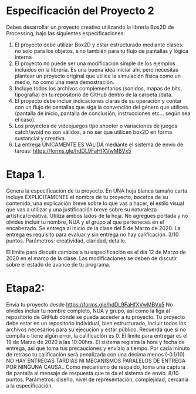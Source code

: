 # Especificación del Proyecto 2
Debes desarrollar un proyecto creativo utilizando la librería Box2D de Processing, bajo las siguientes especificaciones:
1)    El proyecto debe utilizar Box2D y estar estructurado mediante clases: no solo para los objetos, sino también para tu flujo de pantallas y lógica interna
2)    El proyecto no puede ser una modificación simple de los ejemplos incluidos en la librería. Es una buena idea iniciar ahí, pero necesitas plantear un proyecto original que utilice la simulación física como un medio, no como una mera demostración. 
3)    Incluye todos los archivos complementarios (sonidos, mapas de bits, tipografía) en tu repositorio de GitHub dentro de la carpeta /data. 
4)    El proyecto debe incluir indicaciones claras de su operación y contar con un flujo de pantallas que siga la convención del género que utilices. (pantalla de inicio, pantalla de conclusión, instrucciones etc… según sea el caso).
5)    Los proyectos de videojuegos tipo shooter o variaciones de juegos  catch/avoid no son válidos, a no ser que utilicen box2D en forma sustancial y creativa.  
6)  La entrega ÚNICAMENTE ES VALIDA mediante el sistema de envío de tareas: https://forms.gle/hdDL9FaHfXVwMBVx5

# Etapa 1.
Genera la especificación de tu proyecto. En UNA hoja blanca tamaño carta incluye EXPLICITAMENTE el nombre de tu proyecto,  bocetos de su contenido, una explicación breve sobre lo que vas a hacer, el estilo visual que vas  a utilizar y una justificación breve sobre su naturaleza artística/creativa. Utiliza ambos lados de la  hoja. No agregues portada y no olvides incluir tu nombre, NUA y el grupo al que perteneces en el encabezado. Se entrega al inicio de la clase del 5 de Marzo de 2020. La entrega es requisito para evaluar y sin entrega no hay calificación.  3/10 puntos. Parámetros: creatividad, claridad, detalle. 

 El límite para discutir cambios a tu especificación es el día 12 de Marzo  de 2020 en el marco de la clase. Las modificaciones se deben de discutir sobre el estado de avance de tu programa. 
# Etapa2: 
Envía tu proyecto desde https://forms.gle/hdDL9FaHfXVwMBVx5
No olvides incluir tu nombre completo, NUA y grupo, así como la liga al repositorio de GitHub donde se pueda acceder a tu proyecto. Tu proyecto debe estar en un repositorio individual, bien estructurado, incluir todos los archivos necesarios para su ejecución y estar público. Recuerda que si no compila o tiene algún error, la calificación es 0. 
El límite para entregar es el 19 de Marzo de 2020 a las 10:00hrs.  El sistema registra la hora y fecha de entrega, así que toma tus precauciones y envíalo a tiempo. Por cada minuto de retraso tu calificación será penalizada con una décima menos (-0.1/10) NO HAY ENTREGAS TARDIAS NI MECANISMOS PARALELOS DE ENTREGA POR NINGUNA CAUSA.. Como mecanismo de respaldo, toma una captura de pantalla al mensaje de respuesta que te da el sistema de envío. 
8/10 puntos. Parámetros: diseño, nivel de representación, complejidad, cercanía a la especificación.

